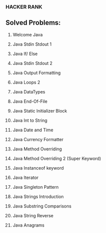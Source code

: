 ### HACKER RANK 

## Solved Problems:

1. Welcome Java

2. Java Stdin Stdout 1

3. Java If/ Else

4. Java Stdin Stdout 2

5. Java Output Formatting

6. Java Loops 2

7. Java DataTypes 

8. Java End-Of-File

9. Java Static Initializer Block

10. Java Int to String

11. Java Date and Time

12. Java Currency Formatter

13. Java Method Overriding

14. Java Method Overriding 2 (Super Keyword)

15. Java Instanceof keyword

16. Java Iterator

17. Java Singleton Pattern

18. Java Strings Introduction

19. Java Substring Comparisons

20. Java String Reverse

21. Java Anagrams